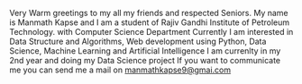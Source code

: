 Very Warm greetings to my all my friends and respected Seniors. My name is Manmath Kapse and I am a student of Rajiv Gandhi Institute of Petroleum Technology. with Computer Science Department
Currently I am interested in Data Structure and Algorithms, Web development using Python, Data Science, Machine Learning and Artificial Intelligence
I am currenlty in my 2nd year and doing my Data Science project
If you want to communicate me you can send me a mail on manmathkapse9@gmai.com
